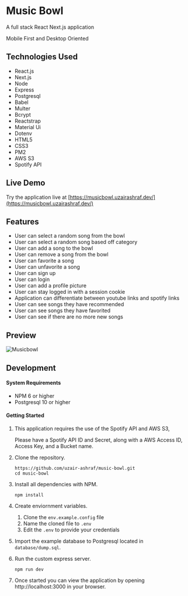 # Music Bowl

A full stack React Next.js application

Mobile First and Desktop Oriented

## Technologies Used

- React.js
- Next.js
- Node
- Express
- Postgresql
- Babel
- Multer
- Bcrypt
- Reactstrap
- Material Ui
- Dotenv
- HTML5
- CSS3
- PM2
- AWS S3
- Spotify API

## Live Demo

Try the application live at [https://musicbowl.uzairashraf.dev/](https://musicbowl.uzairashraf.dev/)

## Features

- User can select a random song from the bowl
- User can select a random song based off category
- User can add a song to the bowl
- User can remove a song from the bowl
- User can favorite a song
- User can unfavorite a song
- User can sign up
- User can login
- User can add a profile picture
- User can stay logged in with a session cookie
- Application can differentiate between youtube links and spotify links
- User can see songs they have recommended
- User can see songs they have favorited
- User can see if there are no more new songs



## Preview

![Musicbowl](preview.gif)

## Development

#### System Requirements

- NPM 6 or higher
- Postgresql 10 or higher

#### Getting Started

1. This application requires the use of the Spotify API and AWS S3, 
   
   Please have a Spotify API ID and Secret, along with a AWS Access ID, Access Key, and a Bucket name.

1. Clone the repository.

    ```shell
    https://github.com/uzair-ashraf/music-bowl.git
    cd music-bowl
    ```

1. Install all dependencies with NPM.

    ```shell
    npm install
    ```

1. Create enviornment variables.

    1. Clone the `env.example.config` file
    1. Name the cloned file to `.env`
    1. Edit the `.env` to provide your credentials

1. Import the example database to Postgresql located in `database/dump.sql`.


1. Run the custom express server.

    ```shell
    npm run dev
    ```

1. Once started you can view the application by opening http://localhost:3000 in your browser.

